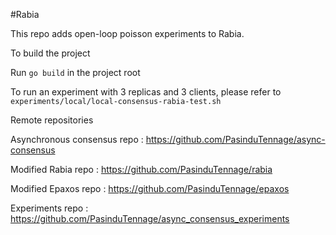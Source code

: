 #Rabia

This repo adds open-loop poisson experiments to Rabia.

To build the project

Run ```go build``` in the project root

To run an experiment with 3 replicas and 3 clients, please refer to ```experiments/local/local-consensus-rabia-test.sh```

Remote repositories

Asynchronous consensus repo    : https://github.com/PasinduTennage/async-consensus

Modified Rabia repo		: https://github.com/PasinduTennage/rabia

Modified Epaxos repo		: https://github.com/PasinduTennage/epaxos

Experiments repo		: https://github.com/PasinduTennage/async_consensus_experiments
